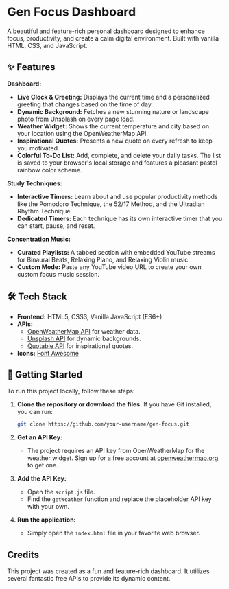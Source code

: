 # Gen Focus Dashboard

A beautiful and feature-rich personal dashboard designed to enhance focus, productivity, and create a calm digital environment. Built with vanilla HTML, CSS, and JavaScript.

<!-- It's a great idea to add a screenshot of your project here! -->
<!-- ![Gen Focus Screenshot](screenshot.png) -->

## ✨ Features

**Dashboard:**
*   **Live Clock & Greeting:** Displays the current time and a personalized greeting that changes based on the time of day.
*   **Dynamic Background:** Fetches a new stunning nature or landscape photo from Unsplash on every page load.
*   **Weather Widget:** Shows the current temperature and city based on your location using the OpenWeatherMap API.
*   **Inspirational Quotes:** Presents a new quote on every refresh to keep you motivated.
*   **Colorful To-Do List:** Add, complete, and delete your daily tasks. The list is saved to your browser's local storage and features a pleasant pastel rainbow color scheme.

**Study Techniques:**
*   **Interactive Timers:** Learn about and use popular productivity methods like the Pomodoro Technique, the 52/17 Method, and the Ultradian Rhythm Technique.
*   **Dedicated Timers:** Each technique has its own interactive timer that you can start, pause, and reset.

**Concentration Music:**
*   **Curated Playlists:** A tabbed section with embedded YouTube streams for Binaural Beats, Relaxing Piano, and Relaxing Violin music.
*   **Custom Mode:** Paste any YouTube video URL to create your own custom focus music session.

## 🛠️ Tech Stack

*   **Frontend:** HTML5, CSS3, Vanilla JavaScript (ES6+)
*   **APIs:**
    *   [OpenWeatherMap API](https://openweathermap.org/api) for weather data.
    *   [Unsplash API](https://unsplash.com/developers) for dynamic backgrounds.
    *   [Quotable API](https://github.com/lukePeavey/quotable) for inspirational quotes.
*   **Icons:** [Font Awesome](https://fontawesome.com/)

## 🚀 Getting Started

To run this project locally, follow these steps:

1.  **Clone the repository or download the files.**
    If you have Git installed, you can run:
    ```bash
    git clone https://github.com/your-username/gen-focus.git
    ```

2.  **Get an API Key:**
    *   The project requires an API key from OpenWeatherMap for the weather widget. Sign up for a free account at [openweathermap.org](https://home.openweathermap.org/users/sign_up) to get one.

3.  **Add the API Key:**
    *   Open the `script.js` file.
    *   Find the `getWeather` function and replace the placeholder API key with your own.

4.  **Run the application:**
    *   Simply open the `index.html` file in your favorite web browser.

## Credits

This project was created as a fun and feature-rich dashboard. It utilizes several fantastic free APIs to provide its dynamic content.